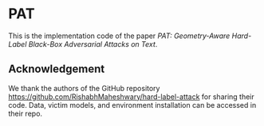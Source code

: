 # PAT

This is the implementation code of the paper *PAT: Geometry-Aware Hard-Label Black-Box Adversarial Attacks on Text*. 

## Acknowledgement
We thank the authors of the GitHub repository https://github.com/RishabhMaheshwary/hard-label-attack for sharing their code. Data, victim models, and environment installation can be accessed in their repo.
